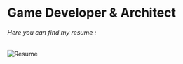 # **Game Developer & Architect** 

###### Here you can find my resume :

![Resume](https://user-images.githubusercontent.com/97702355/163800990-665a282e-a547-4b20-9983-7440fbfd418f.jpg)


<!--
**YasarBirgul/YasarBirgul** is a ✨ _special_ ✨ repository because its `README.md` (this file) appears on your GitHub profile.

Here are some ideas to get you started:

- 🔭 I’m currently working on ...
- 🌱 I’m currently learning ...
- 👯 I’m looking to collaborate on ...
- 🤔 I’m looking for help with ...
- 💬 Ask me about ...
- 📫 How to reach me: ...
- 😄 Pronouns: ...
- ⚡ Fun fact: ...
-->
